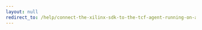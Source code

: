 ```yaml
---
layout: null
redirect_to: /help/connect-the-xilinx-sdk-to-the-tcf-agent-running-on-a-target-running-a-petalinux-bsp/
---
```

